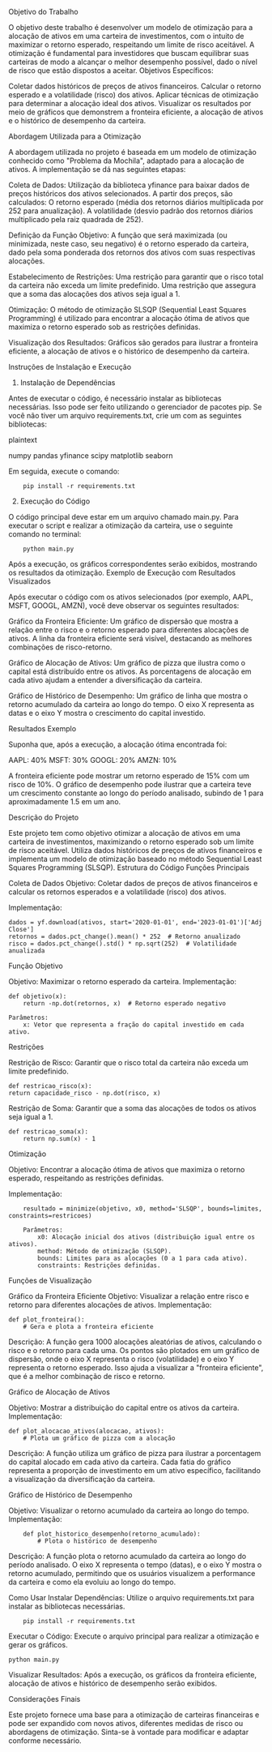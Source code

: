 Objetivo do Trabalho

O objetivo deste trabalho é desenvolver um modelo de otimização para a alocação de ativos em uma carteira de investimentos, com o intuito de maximizar o retorno esperado, respeitando um limite de risco aceitável. A otimização é fundamental para investidores que buscam equilibrar suas carteiras de modo a alcançar o melhor desempenho possível, dado o nível de risco que estão dispostos a aceitar.
Objetivos Específicos:

Coletar dados históricos de preços de ativos financeiros.
Calcular o retorno esperado e a volatilidade (risco) dos ativos.
Aplicar técnicas de otimização para determinar a alocação ideal dos ativos.
Visualizar os resultados por meio de gráficos que demonstrem a fronteira eficiente, a alocação de ativos e o histórico de desempenho da carteira.

Abordagem Utilizada para a Otimização

A abordagem utilizada no projeto é baseada em um modelo de otimização conhecido como "Problema da Mochila", adaptado para a alocação de ativos. A implementação se dá nas seguintes etapas:

Coleta de Dados: Utilização da biblioteca yfinance para baixar dados de preços históricos dos ativos selecionados. A partir dos preços, são calculados:
O retorno esperado (média dos retornos diários multiplicada por 252 para anualização).
A volatilidade (desvio padrão dos retornos diários multiplicado pela raiz quadrada de 252).

Definição da Função Objetivo: A função que será maximizada (ou minimizada, neste caso, seu negativo) é o retorno esperado da carteira, dado pela soma ponderada dos retornos dos ativos com suas respectivas alocações.

Estabelecimento de Restrições:
Uma restrição para garantir que o risco total da carteira não exceda um limite predefinido.
Uma restrição que assegura que a soma das alocações dos ativos seja igual a 1.

Otimização: O método de otimização SLSQP (Sequential Least Squares Programming) é utilizado para encontrar a alocação ótima de ativos que maximiza o retorno esperado sob as restrições definidas.

Visualização dos Resultados: Gráficos são gerados para ilustrar a fronteira eficiente, a alocação de ativos e o histórico de desempenho da carteira.

Instruções de Instalação e Execução
1. Instalação de Dependências

Antes de executar o código, é necessário instalar as bibliotecas necessárias. Isso pode ser feito utilizando o gerenciador de pacotes pip. Se você não tiver um arquivo requirements.txt, crie um com as seguintes bibliotecas:

plaintext

numpy
pandas
yfinance
scipy
matplotlib
seaborn

Em seguida, execute o comando:

        

        pip install -r requirements.txt

2. Execução do Código

O código principal deve estar em um arquivo chamado main.py. Para executar o script e realizar a otimização da carteira, use o seguinte comando no terminal:

   

        python main.py

Após a execução, os gráficos correspondentes serão exibidos, mostrando os resultados da otimização.
Exemplo de Execução com Resultados Visualizados

Após executar o código com os ativos selecionados (por exemplo, AAPL, MSFT, GOOGL, AMZN), você deve observar os seguintes resultados:

Gráfico da Fronteira Eficiente:
Um gráfico de dispersão que mostra a relação entre o risco e o retorno esperado para diferentes alocações de ativos.
A linha da fronteira eficiente será visível, destacando as melhores combinações de risco-retorno.

Gráfico de Alocação de Ativos:
Um gráfico de pizza que ilustra como o capital está distribuído entre os ativos.
As porcentagens de alocação em cada ativo ajudam a entender a diversificação da carteira.

Gráfico de Histórico de Desempenho:
Um gráfico de linha que mostra o retorno acumulado da carteira ao longo do tempo.
O eixo X representa as datas e o eixo Y mostra o crescimento do capital investido.

Resultados Exemplo

Suponha que, após a execução, a alocação ótima encontrada foi:

AAPL: 40%
MSFT: 30%
GOOGL: 20%
AMZN: 10%

A fronteira eficiente pode mostrar um retorno esperado de 15% com um risco de 10%. O gráfico de desempenho pode ilustrar que a carteira teve um crescimento constante ao longo do período analisado, subindo de 1 para aproximadamente 1.5 em um ano.



Descrição do Projeto

Este projeto tem como objetivo otimizar a alocação de ativos em uma carteira de investimentos, maximizando o retorno esperado sob um limite de risco aceitável. Utiliza dados históricos de preços de ativos financeiros e implementa um modelo de otimização baseado no método Sequential Least Squares Programming (SLSQP).
Estrutura do Código
Funções Principais

Coleta de Dados
Objetivo: Coletar dados de preços de ativos financeiros e calcular os retornos esperados e a volatilidade (risco) dos ativos.
        
Implementação:


    dados = yf.download(ativos, start='2020-01-01', end='2023-01-01')['Adj Close']
    retornos = dados.pct_change().mean() * 252  # Retorno anualizado
    risco = dados.pct_change().std() * np.sqrt(252)  # Volatilidade anualizada

Função Objetivo

Objetivo: Maximizar o retorno esperado da carteira.
Implementação:



    def objetivo(x):
        return -np.dot(retornos, x)  # Retorno esperado negativo

    Parâmetros:
        x: Vetor que representa a fração do capital investido em cada ativo.

Restrições

Restrição de Risco: Garantir que o risco total da carteira não exceda um limite predefinido.


    def restricao_risco(x):
    return capacidade_risco - np.dot(risco, x)

Restrição de Soma: Garantir que a soma das alocações de todos os ativos seja igual a 1.



    def restricao_soma(x):
        return np.sum(x) - 1

Otimização

Objetivo: Encontrar a alocação ótima de ativos que maximiza o retorno esperado, respeitando as restrições definidas.

Implementação:



        resultado = minimize(objetivo, x0, method='SLSQP', bounds=limites, constraints=restricoes)

        Parâmetros:
            x0: Alocação inicial dos ativos (distribuição igual entre os ativos).
            method: Método de otimização (SLSQP).
            bounds: Limites para as alocações (0 a 1 para cada ativo).
            constraints: Restrições definidas.

Funções de Visualização

 Gráfico da Fronteira Eficiente
 Objetivo: Visualizar a relação entre risco e retorno para diferentes alocações de ativos.
Implementação:



    def plot_fronteira():
        # Gera e plota a fronteira eficiente

Descrição:
A função gera 1000 alocações aleatórias de ativos, calculando o risco e o retorno para cada uma. Os pontos são plotados em um gráfico de dispersão, onde o eixo X representa o risco (volatilidade) e o eixo Y representa o retorno esperado. Isso ajuda a visualizar a "fronteira eficiente", que é a melhor combinação de risco e retorno.

Gráfico de Alocação de Ativos

Objetivo: Mostrar a distribuição do capital entre os ativos da carteira.
Implementação:



    def plot_alocacao_ativos(alocacao, ativos):
        # Plota um gráfico de pizza com a alocação

Descrição:
A função utiliza um gráfico de pizza para ilustrar a porcentagem do capital alocado em cada ativo da carteira. Cada fatia do gráfico representa a proporção de investimento em um ativo específico, facilitando a visualização da diversificação da carteira.

Gráfico de Histórico de Desempenho

Objetivo: Visualizar o retorno acumulado da carteira ao longo do tempo.
Implementação:



        def plot_historico_desempenho(retorno_acumulado):
            # Plota o histórico de desempenho

Descrição:
A função plota o retorno acumulado da carteira ao longo do período analisado. O eixo X representa o tempo (datas), e o eixo Y mostra o retorno acumulado, permitindo que os usuários visualizem a performance da carteira e como ela evoluiu ao longo do tempo.

Como Usar
Instalar Dependências: Utilize o arquivo requirements.txt para instalar as bibliotecas necessárias.


        pip install -r requirements.txt

Executar o Código: Execute o arquivo principal para realizar a otimização e gerar os gráficos.



    python main.py

Visualizar Resultados: Após a execução, os gráficos da fronteira eficiente, alocação de ativos e histórico de desempenho serão exibidos.

Considerações Finais

Este projeto fornece uma base para a otimização de carteiras financeiras e pode ser expandido com novos ativos, diferentes medidas de risco ou abordagens de otimização. Sinta-se à vontade para modificar e adaptar conforme necessário.
